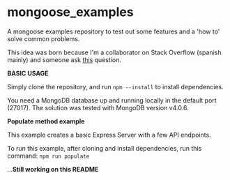 # mongoose_examples

A mongoose examples repository to test out some features and a 'how to' solve common problems.

This idea was born because I'm a collaborator on Stack Overflow (spanish mainly) and someone ask [this](https://es.stackoverflow.com/questions/237695/uso-de-populate-con-mongoose-referenciando-a-indices-hijos-de-un-document) question.


**BASIC USAGE**

Simply clone the repository, and run `npm --install` to install dependencies.

You need a MongoDB database up and running locally in the default port (27017). The solution was tested with MongoDB version v4.0.6.


**Populate method example**

This example creates a basic Express Server with a few API endpoints.

To run this example, after cloning and install dependencies, run this command: `npm run populate`

...**Still working on this README**
